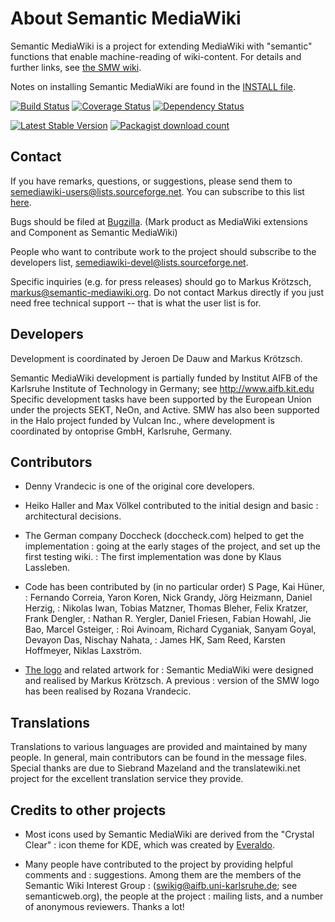 About Semantic MediaWiki
========================

Semantic MediaWiki is a project for extending MediaWiki with "semantic"
functions that enable machine-reading of wiki-content. For details and
further links, see [the SMW wiki](https://semantic-mediawiki.org).

Notes on installing Semantic MediaWiki are found in the [INSTALL file](INSTALL).

[![Build Status](https://secure.travis-ci.org/SemanticMediaWiki/SemanticMediaWiki.png?branch=master)](http://travis-ci.org/SemanticMediaWiki/SemanticMediaWiki)
[![Coverage Status](https://coveralls.io/repos/SemanticMediaWiki/SemanticMediaWiki/badge.png?branch=master)](https://coveralls.io/r/SemanticMediaWiki/SemanticMediaWiki?branch=master)
[![Dependency Status](https://www.versioneye.com/user/projects/52755050632bac69e800000f/badge.png)](https://www.versioneye.com/user/projects/52755050632bac69e800000f)

[![Latest Stable Version](https://poser.pugx.org/mediawiki/semantic-mediawiki/version.png)](https://packagist.org/packages/mediawiki/semantic-mediawiki)
[![Packagist download count](https://poser.pugx.org/mediawiki/semantic-mediawiki/d/total.png)](https://packagist.org/packages/mediawiki/semantic-mediawiki)

Contact
-------

If you have remarks, questions, or suggestions, please send them to
semediawiki-users@lists.sourceforge.net. You can subscribe to this
list [here](http://sourceforge.net/mailarchive/forum.php?forum_name=semediawiki-user).

Bugs should be filed at [Bugzilla](http://bugzilla.wikimedia.org/).
(Mark product as MediaWiki extensions and Component as Semantic MediaWiki)

People who want to contribute work to the project should subscribe to
the developers list, semediawiki-devel@lists.sourceforge.net.

Specific inquiries (e.g. for press releases) should go to Markus Krötzsch,
markus@semantic-mediawiki.org. Do not contact Markus directly if you just need
free technical support -- that is what the user list is for.

Developers
----------

Development is coordinated by Jeroen De Dauw and Markus Krötzsch.

Semantic MediaWiki development is partially funded by Institut AIFB of the
Karlsruhe Institute of Technology in Germany; see http://www.aifb.kit.edu
Specific development tasks have been supported by the European Union under the
projects SEKT, NeOn, and Active. SMW has also been supported in the
Halo project funded by Vulcan Inc., where development is coordinated
by ontoprise GmbH, Karlsruhe, Germany.

Contributors
------------

* Denny Vrandecic is one of the original core developers.

* Heiko Haller and Max Völkel contributed to the initial design and basic
: architectural decisions.

* The German company Doccheck (doccheck.com) helped to get the implementation
: going at the early stages of the project, and set up the first testing wiki.
: The first implementation was done by Klaus Lassleben.

* Code has been contributed by (in no particular order) S Page, Kai Hüner,
: Fernando Correia, Yaron Koren, Nick Grandy, Jörg Heizmann, Daniel Herzig,
: Nikolas Iwan, Tobias Matzner, Thomas Bleher, Felix Kratzer, Frank Dengler,
: Nathan R. Yergler, Daniel Friesen, Fabian Howahl, Jie Bao, Marcel Gsteiger,
: Roi Avinoam, Richard Cyganiak, Sanyam Goyal, Devayon Das, Nischay Nahata,
: James HK, Sam Reed, Karsten Hoffmeyer, Niklas Laxström.

* [The logo](http://semantic-mediawiki.org/wiki/SMW_logo) and related artwork for
: Semantic MediaWiki were designed and realised by Markus Krötzsch. A previous 
: version of the SMW logo has been realised by Rozana Vrandecic.

Translations
------------

Translations to various languages are provided and maintained by many people.
In general, main contributors can be found in the message files. Special thanks
are due to Siebrand Mazeland and the translatewiki.net project for the
excellent translation service they provide.

Credits to other projects
-------------------------

* Most icons used by Semantic MediaWiki are derived from the "Crystal Clear"
: icon theme for KDE, which was created by [Everaldo](http://everaldo.com).

* Many people have contributed to the project by providing helpful comments and
: suggestions. Among them are the members of the Semantic Wiki Interest Group
: (swikig@aifb.uni-karlsruhe.de; see semanticweb.org), the people at the project
: mailing lists, and a number of anonymous reviewers. Thanks a lot!
